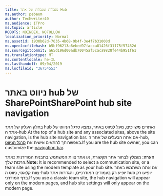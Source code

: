 ```yaml
---
title: מגבלות ומגבלות של אתר Hub
ms.author: pebaum
author: Techwriter40
ms.audience: ITPro
ms.topic: article
ROBOTS: NOINDEX, NOFOLLOW
localization_priority: Normal
ms.assetid: 1930b62d-7035-4b68-9b4f-3e4f7b31000d
ms.openlocfilehash: b5bf96213a6ebed97facca81426f31175f57462d
ms.sourcegitcommit: a65d196d00adb70045af5caca9828fe44b951f61
ms.translationtype: MT
ms.contentlocale: he-IL
ms.lasthandoff: 09/04/2019
ms.locfileid: "36754553"
---
```

# <a name="sharepoint-hub-site-navigation"></a><span data-ttu-id="c238f-102">ניווט באתר hub של SharePoint</span><span class="sxs-lookup"><span data-stu-id="c238f-102">SharePoint hub site navigation</span></span>

<span data-ttu-id="c238f-103">בחלק העליון של אתר hub ואתרים משויכים, מעל לניווט באתר, נמצא סרגל הניווט של אתר ה-hub.</span><span class="sxs-lookup"><span data-stu-id="c238f-103">At the top of a hub site and any associated sites, above the site navigation, is the hub site navigation bar.</span></span> <span data-ttu-id="c238f-104">אם אתה הבעלים של אתר ה-hub, באפשרותך להתאים אישית את [סרגל הניווט](https://support.office.com/article/customize-the-navigation-on-your-sharepoint-site-3cd61ae7-a9ed-4e1e-bf6d-4655f0bf25ca#hubnav).</span><span class="sxs-lookup"><span data-stu-id="c238f-104">If you are the hub site owner, you can customize the [navigation bar](https://support.office.com/article/customize-the-navigation-on-your-sharepoint-site-3cd61ae7-a9ed-4e1e-bf6d-4655f0bf25ca#hubnav).</span></span> 

<span data-ttu-id="c238f-105">**הערה:** מומלץ לבחור אתר תקשורת, או אתר צוות המשתמש בתבנית המודרנית כאתר הרכזת שלך.</span><span class="sxs-lookup"><span data-stu-id="c238f-105">**Note:** It is recommended to select a communication site, or a team site using the modern template as your hub site.</span></span> <span data-ttu-id="c238f-106">אם אתה משתמש באתר צוות קלאסי, ניווט ה-hub יופיע רק בעמודים המודרניים, והגדרות אתר hub יופיעו רק בדף המודרני.</span><span class="sxs-lookup"><span data-stu-id="c238f-106">If you use a classic team site, the hub navigation will appear only on the modern pages, and hub site settings will only appear on the modern page.</span></span> 


